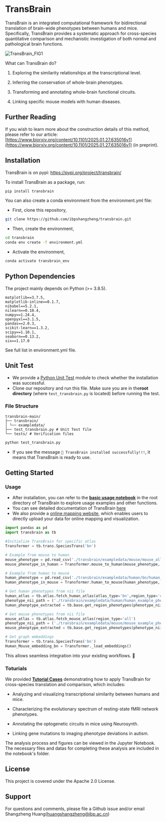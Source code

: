 # TransBrain

TransBrain is an integrated computational framework for bidirectional translation of brain-wide phenotypes between humans and mice. Specifically, TransBrain provides a systematic approach for cross-species quantitative comparison and mechanistic investigation of both normal and pathological brain functions.

![TransBrain_FIG1](./figure/transbrain_fig1.jpg)

What can TransBrain do?

1. Exploring the similarity relationships at the transcriptional level.

2. Inferring the conservation of whole-brain phenotypes.

3. Transforming and annotating whole-brain functional circuits.

4. Linking specific mouse models with human diseases.

## Further Reading

If you wish to learn more about the construction details of this method, please refer to our article: [https://www.biorxiv.org/content/10.1101/2025.01.27.635016v1](https://www.biorxiv.org/content/10.1101/2025.01.27.635016v1) (in preprint).


## Installation
TransBrain is on pypi: https://pypi.org/project/transbrain/

To install TransBrain as a package, run:

```sh
pip install transbrain
```

You can also create a conda environment from the environment.yml file:

* First, clone this repository,
```sh
git clone https://github.com/ibpshangzheng/transbrain.git
```

* Then, create the environment,
```sh
cd transbrain
conda env create -f environment.yml
```

* Activate the environment,
```sh
conda activate transbrain_env
```

## Python Dependencies

The project mainly depends on Python (>= 3.8.5).

```
matplotlib==3.7.5,
matplotlib-inline==0.1.7,
nibabel==5.2.1,
nilearn==0.10.4,
numpy==1.24.4,
openpyxl==3.1.5,
pandas==2.0.3,
scikit-learn==1.3.2,
scipy==1.10.1,
seaborn==0.13.2,
six==1.17.0
```
See full list in environment.yml file. 

## Unit Test

- We provide a [Python Unit Test](https://www.dataquest.io/blog/unit-tests-python/) module to check whether the installation was successful.
- Clone our repository and run this file. Make sure you are in the ​**root directory**​ (where `test_transbrain.py` is located) before running the test.

### File Structure

    transbrain-main/
    ├── transbrain/
    │ └── exampledata/
    ├── test_transbrain.py # Unit Test file
    └── tests/ # Verification files


```bash
python test_transbrain.py
```

- If you see the message ``🎉 TransBrain installed successfully!!!``, it means that TransBrain is ready to use.


## Getting Started
### Usage
- After installation, you can refer to the [**basic usage notebook**](./tests/basic_usage.ipynb) in the root directory of TransBrain to explore usage examples and other functions.
- You can see detailed documentation of TransBrain [here](http://192.168.193.179:10088/)
- We also provide a [online mapping website](http://192.168.193.179:10087/), which enables users to directly upload your data for online mapping and visualization.


```python
import pandas as pd
import transbrain as tb

#Initialize TransBrain for specific atlas
Transformer = tb.trans.SpeciesTrans('bn')
```

```python
# Example from mouse to human
mouse_phenotype = pd.read_csv('./transbrain/exampledata/mouse/mouse_all_example_data.csv',index_col=0)
mouse_phenotype_in_human = Transformer.mouse_to_human(mouse_phenotype, region_type='all', normalize=True)
```

```python
# Example from human to mouse
human_phenotype = pd.read_csv('./transbrain/exampledata/human/bn/human_bn_all_example_data.csv',index_col=0)
human_phenotype_in_mouse = Transformer.human_to_mouse(human_phenotype, region_type='all', normalize=True)
```

```python
# Get human phenotypes from nii file
human_atlas = tb.atlas.fetch_human_atlas(atlas_type='bn',region_type='cortex')
phenotype_nii_path = ('./transbrain/exampledata/human/human_example_phenotype_data.nii.gz')
human_phenptype_extracted = tb.base.get_region_phenotypes(phenotype_nii_path, atlas_dict = human_atlas)
```

```python
# Get mouse phenotypes from nii file
mouse_atlas = tb.atlas.fetch_mouse_atlas(region_type='all')
phenotype_nii_path = ('./transbrain/exampledata/mouse/mouse_example_phenotype_data.nii.gz')
mouse_phenptype_extracted = tb.base.get_region_phenotypes(phenotype_nii_path, atlas_dict = mouse_atlas)
```


```python
# Get graph embeddings 
Transformer = tb.trans.SpeciesTrans('bn')
Human_Mouse_embedding_bn = Transformer._load_embeddings()
```

This allows seamless integration into your existing workflows. 🚀


### Toturials
We provided [**Tutorial Cases**](#tutorial-cases) demonstrating how to apply TransBrain for cross-species translation and comparison, which includes:

* Analyzing and visualizing transcriptional similarity between humans and mice.

* Characterizing the evolutionary spectrum of resting-state fMRI network phenotypes.

* Annotating the optogenetic circuits in mice using Neurosynth.

* Linking gene mutations to imaging phenotype deviations in autism.

The analysis process and figures can be viewed in the Jupyter Notebook. The necessary files and datas for completing these analysis are included in the notebook's folder.



## License
This project is covered under the Apache 2.0 License.

## Support
For questions and comments, please file a Github issue and/or email Shangzheng Huang(huangshangzheng@ibp.ac.cn)


